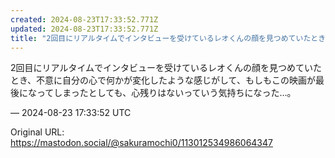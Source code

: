```yaml
---
created: 2024-08-23T17:33:52.771Z
updated: 2024-08-23T17:33:52.771Z
title: "2回目にリアルタイムでインタビューを受けているレオくんの顔を見つめていたとき、不[...]"
---
```


<p>2回目にリアルタイムでインタビューを受けているレオくんの顔を見つめていたとき、不意に自分の心で何かが変化したような感じがして、もしもこの映画が最後になってしまったとしても、心残りはないっていう気持ちになった…。</p>

&mdash; 2024-08-23 17:33:52 UTC

Original URL: https://mastodon.social/@sakuramochi0/113012534986064347
